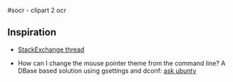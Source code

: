 #socr - clipart 2 ocr


## Inspiration

* [StackExchange thread](https://askubuntu.com/questions/280475/how-can-instantaneously-extract-text-from-a-screen-area-using-ocr-tools)

* How can I change the mouse pointer theme from the command line?
 A DBase based solution using gsettings and dconf:
  [ask ubunty](https://askubuntu.com/questions/933073/how-can-i-change-the-mouse-pointer-theme-from-the-command-line)
